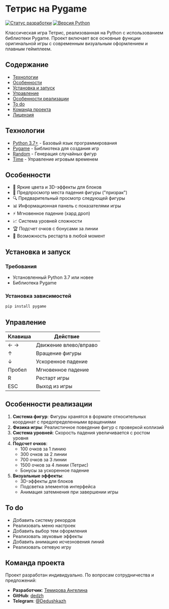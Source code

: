 # Тетрис на Pygame

[![Статус разработки](https://img.shields.io/badge/статус-завершённый-brightgreen)](https://github.com/yourusername/tetris-pygame)
[![Версия Python](https://img.shields.io/badge/python-3.7%2B-blue)](https://www.python.org/downloads/)

Классическая игра Тетрис, реализованная на Python с использованием библиотеки Pygame. Проект включает все основные функции оригинальной игры с современным визуальным оформлением и плавным геймплеем.

## Содержание
- [Технологии](#технологии)
- [Особенности](#особенности)
- [Установка и запуск](#установка-и-запуск)
- [Управление](#управление)
- [Особенности реализации](#особенности-реализации)
- [To do](#to-do)
- [Команда проекта](#команда-проекта)
- [Лицензия](#лицензия)

## Технологии

- [Python 3.7+](https://www.python.org/) - Базовый язык программирования
- [Pygame](https://www.pygame.org/) - Библиотека для создания игр
- [Random](https://docs.python.org/3/library/random.html) - Генерация случайных фигур
- [Time](https://docs.python.org/3/library/time.html) - Управление игровым временем

## Особенности

- 🎨 Яркие цвета и 3D-эффекты для блоков
- 👻 Предпросмотр места падения фигуры ("призрак")
- 🔍 Предварительный просмотр следующей фигуры
- 📊 Информационная панель с показателями игры
- ⚡ Мгновенное падение (хард дроп)
- 📈 Система уровней сложности
- 🏆 Подсчет очков с бонусами за линии
- 🔄 Возможность рестарта в любой момент

## Установка и запуск

### Требования
- Установленный Python 3.7 или новее
- Библиотека Pygame

### Установка зависимостей
```bash
pip install pygame
```

## Управление

| Клавиша       | Действие                |
|---------------|-------------------------|
| ← →           | Движение влево/вправо   |
| ↑             | Вращение фигуры         |
| ↓             | Ускоренное падение      |
| Пробел        | Мгновенное падение      |
| R             | Рестарт игры            |
| ESC           | Выход из игры           |

## Особенности реализации

1. **Система фигур**: Фигуры хранятся в формате относительных координат с предопределенными вращениями
2. **Физика игры**: Реалистичное поведение фигур с проверкой коллизий
3. **Система уровней**: Скорость падения увеличивается с ростом уровня
4. **Подсчет очков**:
   - 100 очков за 1 линию
   - 300 очков за 2 линии
   - 700 очков за 3 линии
   - 1500 очков за 4 линии (Тетрис)
   - Бонусы за ускоренное падение
5. **Визуальные эффекты**:
   - 3D-эффекты для блоков
   - Подсветка элементов интерфейса
   - Анимация затемнения при завершении игры

## To do

- Добавить систему рекордов
- Реализовать меню настроек
- Добавить выбор тем оформления
- Реализовать звуковые эффекты
- Добавить анимацию исчезновения линий
- Реализовать сетевую игру

## Команда проекта
Проект разработан индивидуально. По вопросам сотрудничества и предложений:

- **Разработчик**: [Темирова Ангелина](mailto:your.email@example.com)
- **GitHub**: [dedzh](https://github.com/dedzh)
- **Telegram**: [@Dedushkazh](https://t.me/Dedushkazh)
